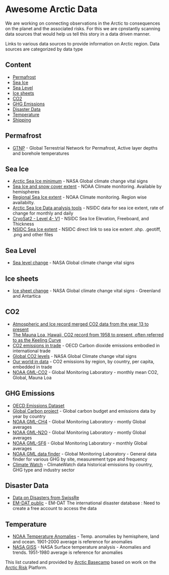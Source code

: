 # Awesome Arctic Data <!-- omit in toc -->

We are working on connecting observations in the Arctic to consequences on the planet and the associated risks. For this we are cpnstantly scanning data sources that would help us tell this story in a data driven manner.

Links to various data sources to provide information on Arctic region. Data sources are categorized by data type

## Content <!-- omit in toc -->
- [Permafrost](#permafrost)
- [Sea Ice](#sea-ice)
- [Sea Level](#sea-level)
- [Ice sheets](#ice-sheets)
- [CO2](#co2)
- [GHG Emissions](#ghg-emissions)
- [Disaster Data](#disaster-data)
- [Temperature](#temperature)
- [Shipping](#shipping)

## Permafrost
- [GTNP](https://gtnp.arcticportal.org/) - Global Terrestrial Network for Permafrost, Active layer depths and borehole temperatures

## Sea Ice
- [Arctic Sea Ice minimum](https://climate.nasa.gov/vital-signs/arctic-sea-ice/) - NASA Global climate change vital signs
- [Sea Ice and snow cover extent](https://www.ncdc.noaa.gov/snow-and-ice/extent/) - NOAA Climate monitoring. Available by hemispheres
- [Regional Sea Ice extent](https://www.ncdc.noaa.gov/snow-and-ice/regional-sea-ice/time-series) - NOAA Climate monitoring. Region wise availabilty.
- [Arctic Sea Ice Data analysis tools](https://nsidc.org/arcticseaicenews/sea-ice-tools/) - NSIDC data for sea ice extent, rate of change for monthly and daily
- [CryoSat2 - Level 4- V1](https://nsidc.org/data/RDEFT4/versions/1) - NSIDC  Sea Ice Elevation, Freeboard, and Thickness
- [NSIDC Sea Ice extent](https://masie_web.apps.nsidc.org/pub/DATASETS/NOAA/G02135/) - NSIDC direct link to sea ice extent .shp. .geotiff, .png and other files


## Sea Level
- [Sea level change](https://climate.nasa.gov/vital-signs/sea-level/) - NASA Global climate change vital signs

## Ice sheets
- [Ice sheet change](https://climate.nasa.gov/vital-signs/ice-sheets/) - NASA Global climate change vital signs - Greenland and Antartica


## CO2
- [Atmospheric and Ice record merged CO2 data from the year 13 to present](https://scrippsco2.ucsd.edu/data/atmospheric_co2/icecore_merged_products.html)
- [The Mauna Loa, Hawaii, CO2 record from 1958 to present, often referred to as the Keeling Curve](https://scrippsco2.ucsd.edu/data/atmospheric_co2/primary_mlo_co2_record.html)
- [CO2 emissions in trade](https://stats.oecd.org/Index.aspx?QueryId=105666) - OECD Carbon dioxide emissions embodied in international trade
- [Global CO2 levels](https://climate.nasa.gov/vital-signs/carbon-dioxide/) - NASA Global Climate change vital signs
- [Our world in data](https://ourworldindata.org/co2-emissions) - CO2 emissions by region, by country, per capita, embedded in trade
- [NOAA GML-CO2](https://www.esrl.noaa.gov/gmd/ccgg/trends/global.html) - Global Monitoring Laboratory - monthly mean CO2, Global, Mauna Loa

## GHG Emissions
- [OECD Emissions Dataset](https://www.oecd-ilibrary.org/environment/data/oecd-environment-statistics/greenhouse-gas-emissions_data-00594-en)
- [Global Carbon project](https://www.globalcarbonproject.org/carbonbudget/20/data.htm) - Global carbon budget and emissions data by year by country
- [NOAA GML-CH4](https://www.esrl.noaa.gov/gmd/ccgg/trends_ch4/) - Global Monitoring Laboratory - montly Global averages
- [NOAA GML-N2O](https://www.esrl.noaa.gov/gmd/ccgg/trends_n2o/) - Global Monitoring Laboratory - montly Global averages
- [NOAA GML-SF6](https://www.esrl.noaa.gov/gmd/ccgg/trends_sf6/) - Global Monitoring Laboratory - monthly Global averages
- [NOAA GML data finder](https://www.esrl.noaa.gov/gmd/dv/data/index.php) - Global Monitoring Laboratory - General data finder for various GHG by site, measurement type and frequency
- [Climate Watch](https://www.climatewatchdata.org/data-explorer/historical-emissions?historical-emissions-data-sources=cait&historical-emissions-gases=all-ghg&historical-emissions-regions=All%20Selected&historical-emissions-sectors=total-including-lucf&page=1) - ClimateWatch data historical emissions by country, GHG type and industry sector

## Disaster Data
- [Data on Disasters from SwissRe](https://www.sigma-explorer.com/)
- [EM-DAT public](https://public.emdat.be/) - EM-DAT The international disaster database : Need to create a free account to access the data

## Temperature
- [NOAA Temperature Anomalies](https://www.ncdc.noaa.gov/monitoring-references/faq/anomalies.php#anomalies) - Temp. anomalies by hemisphere, land and ocean. 1901-2000 average is reference for anomalies
- [NASA GISS](https://data.giss.nasa.gov/gistemp/maps/index.html) - NASA Surface temperature analysis - Anomalies and trends. 1951-1980 average is reference for anomalies
  



This list curated and provided by [Arctic Basecamp](https://arcticbasecamp.org) based on work on the [Arctic Risk](https://arcticrisk.org) Platform.
